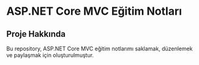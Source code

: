 # ASP.NET Core MVC Eğitim Notları

## Proje Hakkında

Bu repository, ASP.NET Core MVC eğitim notlarımı saklamak, düzenlemek ve paylaşmak için oluşturulmuştur.
